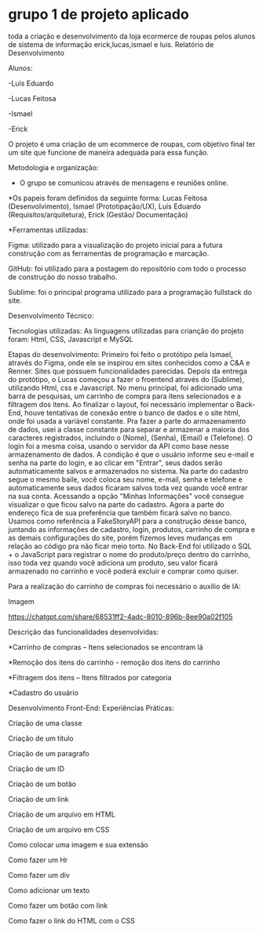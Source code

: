 # grupo 1 de projeto aplicado 
toda a criação e desenvolvimento da loja ecormerce de roupas
pelos alunos de sistema de informação erick,lucas,ismael e luis.
Relatório de Desenvolvimento 
 

Alunos:  

-Luis Eduardo 

-Lucas Feitosa 

-Ismael 

-Erick 

 

O projeto é uma criação de um ecommerce de roupas, com objetivo final ter um site que funcione de maneira adequada para essa função. 

 

Metodologia e organização: 

 

* O grupo se comunicou através de mensagens e reuniões online. 

 

*Os papeis foram definidos da seguinte forma: Lucas Feitosa (Desenvolvimento), Ismael (Prototipação/UX), Luis Eduardo (Requisitos/arquitetura), Erick (Gestão/ Documentação) 

 

*Ferramentas utilizadas:  

Figma: utilizado para a visualização do projeto inicial para a futura construção com as ferramentas de programação e marcação. 

GitHub: foi utilizado para a postagem do repositório com todo o processo de construção do nosso trabalho. 

Sublime: foi o principal programa utilizado para a programação fullstack do site. 

 

Desenvolvimento Técnico: 

Tecnologias utilizadas: As linguagens utilizadas para crianção do projeto foram: Html, CSS, Javascript e MySQL 

Etapas do desenvolvimento: Primeiro foi feito o protótipo pela Ismael, através do Figma, onde ele se inspirou em sites conhecidos como a C&A e Renner. Sites que possuem funcionalidades parecidas. Depois da entrega do protótipo, o Lucas começou a fazer o froentend através do (Sublime), utilizando Html, css e Javascript.  No menu principal, foi adicionado uma barra de pesquisas, um carrinho de compra para itens selecionados e a filtragem dos itens. Ao finalizar o layout, foi necessário implementar o Back-End, houve tentativas de conexão entre o banco de dados e o site html, onde foi usada a variável constante. Pra fazer a parte do armazenamento de dados, usei a classe constante para separar e armazenar a maioria dos caracteres registrados, incluindo o (Nome), (Senha), (Email) e (Telefone). O login foi a mesma coisa, usando o servidor da API como base nesse armazenamento de dados. A condição é que o usuário informe seu e-mail e senha na parte do login, e ao clicar em "Entrar", seus dados serão automaticamente salvos e armazenados no sistema. Na parte do cadastro segue o mesmo baile, você coloca seu nome, e-mail, senha e telefone e automaticamente seus dados ficaram salvos toda vez quando você entrar na sua conta. Acessando a opção "Minhas Informações" você consegue visualizar o que ficou salvo na parte do cadastro. Agora a parte do endereço fica de sua preferência que também ficará salvo no banco. Usamos como referência a FakeStoryAPI para a construção desse banco, juntando as informações de cadastro, login, produtos, carrinho de compra e as demais configurações do 
site, porém fizemos leves mudanças em relação ao código pra não ficar 
meio torto. No Back-End foi utilizado o SQL + o JavaScript para registrar o nome do produto/preço dentro do carrinho, isso toda vez quando você adiciona um produto, seu valor ficará armazenado no carrinho e você poderá excluir e comprar como quiser. 

 

 

 

 

Para a realização do carrinho de compras foi necessário o auxílio de IA: 

 

 

 

 

Imagem 

https://chatgpt.com/share/68531ff2-4adc-8010-896b-8ee90a02f105 

Descrição das funcionalidades desenvolvidas:  

*Carrinho de compras – Itens selecionados se encontram lá 

*Remoção dos itens do carrinho - remoção dos itens do carrinho 

*Filtragem dos itens – Itens filtrados por categoria 

*Cadastro do usuário 

 

 

Desenvolvimento Front-End: Experiências Práticas: 

 

Criação de uma classe 

Criação de um título 

Criação de um paragrafo 

Criação de um ID 

Criação de um botão 

Criação de um link 

Criação de um arquivo em HTML 

Criação de um arquivo em CSS 

Como colocar uma imagem e sua extensão 

Como fazer um Hr 

Como fazer um div 

Como adicionar um texto 

Como fazer um botão com link 

Como fazer o link do HTML com o CSS 

  
